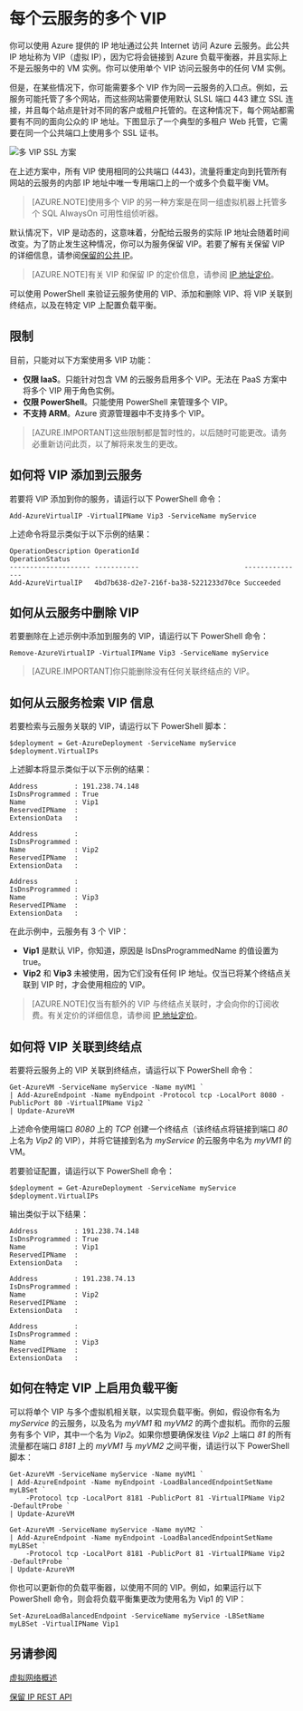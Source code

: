 <properties pageTitle="每个云服务的多个 VIP" description="概述 MultiVIP，以及如何在云服务上设置多个 VIP" services="load-balancer" documentationCenter="na" authors="telmosampaio" manager="adinah" editor="tysonn"/>  
<tags ms.service="load-balancer" ms.date="06/01/2015" wacn.date="07/29/2015"/>

# 每个云服务的多个 VIP
你可以使用 Azure 提供的 IP 地址通过公共 Internet 访问 Azure 云服务。此公共 IP 地址称为 VIP（虚拟 IP），因为它将会链接到 Azure 负载平衡器，并且实际上不是云服务中的 VM 实例。你可以使用单个 VIP 访问云服务中的任何 VM 实例。

但是，在某些情况下，你可能需要多个 VIP 作为同一云服务的入口点。例如，云服务可能托管了多个网站，而这些网站需要使用默认 SLSL 端口 443 建立 SSL 连接，并且每个站点是针对不同的客户或租户托管的。在这种情况下，每个网站都需要有不同的面向公众的 IP 地址。下图显示了一个典型的多租户 Web 托管，它需要在同一个公共端口上使用多个 SSL 证书。

![多 VIP SSL 方案](./media/load-balancer-multivip/Figure1.png)

在上述方案中，所有 VIP 使用相同的公共端口 (443)，流量将重定向到托管所有网站的云服务的内部 IP 地址中唯一专用端口上的一个或多个负载平衡 VM。

>[AZURE.NOTE]使用多个 VIP 的另一种方案是在同一组虚拟机器上托管多个 SQL AlwaysOn 可用性组侦听器。

默认情况下，VIP 是动态的，这意味着，分配给云服务的实际 IP 地址会随着时间改变。为了防止发生这种情况，你可以为服务保留 VIP。若要了解有关保留 VIP 的详细信息，请参阅[保留的公共 IP](/documentation/articles/virtual-networks-reserved-public-ip)。

>[AZURE.NOTE]有关 VIP 和保留 IP 的定价信息，请参阅 [IP 地址定价](/pricing/details/reserved-ip-addresses)。

可以使用 PowerShell 来验证云服务使用的 VIP、添加和删除 VIP、将 VIP 关联到终结点，以及在特定 VIP 上配置负载平衡。

## 限制

目前，只能对以下方案使用多 VIP 功能：

- **仅限 IaaS**。只能针对包含 VM 的云服务启用多个 VIP。无法在 PaaS 方案中将多个 VIP 用于角色实例。
- **仅限 PowerShell**。只能使用 PowerShell 来管理多个 VIP。
- **不支持 ARM**。Azure 资源管理器中不支持多个 VIP。

>[AZURE.IMPORTANT]这些限制都是暂时性的，以后随时可能更改。请务必重新访问此页，以了解将来发生的更改。


## 如何将 VIP 添加到云服务
若要将 VIP 添加到你的服务，请运行以下 PowerShell 命令：

    Add-AzureVirtualIP -VirtualIPName Vip3 -ServiceName myService

上述命令将显示类似于以下示例的结果：

    OperationDescription OperationId                          OperationStatus
    -------------------- -----------                          ---------------
    Add-AzureVirtualIP   4bd7b638-d2e7-216f-ba38-5221233d70ce Succeeded

## 如何从云服务中删除 VIP
若要删除在上述示例中添加到服务的 VIP，请运行以下 PowerShell 命令：

    Remove-AzureVirtualIP -VirtualIPName Vip3 -ServiceName myService

>[AZURE.IMPORTANT]你只能删除没有任何关联终结点的 VIP。

## 如何从云服务检索 VIP 信息
若要检索与云服务关联的 VIP，请运行以下 PowerShell 脚本：

    $deployment = Get-AzureDeployment -ServiceName myService
    $deployment.VirtualIPs

上述脚本将显示类似于以下示例的结果：

    Address         : 191.238.74.148
    IsDnsProgrammed : True
    Name            : Vip1
    ReservedIPName  :
    ExtensionData   :

    Address         :
    IsDnsProgrammed :
    Name            : Vip2
    ReservedIPName  :
    ExtensionData   :

    Address         :
    IsDnsProgrammed :
    Name            : Vip3
    ReservedIPName  :
    ExtensionData   :

在此示例中，云服务有 3 个 VIP：

- **Vip1** 是默认 VIP，你知道，原因是 IsDnsProgrammedName 的值设置为 true。
- **Vip2** 和 **Vip3** 未被使用，因为它们没有任何 IP 地址。仅当已将某个终结点关联到 VIP 时，才会使用相应的 VIP。

>[AZURE.NOTE]仅当有额外的 VIP 与终结点关联时，才会向你的订阅收费。有关定价的详细信息，请参阅 [IP 地址定价](/pricing/details/reserved-ip-addresses)。

## 如何将 VIP 关联到终结点
若要将云服务上的 VIP 关联到终结点，请运行以下 PowerShell 命令：

    Get-AzureVM -ServiceName myService -Name myVM1 `
    | Add-AzureEndpoint -Name myEndpoint -Protocol tcp -LocalPort 8080 -PublicPort 80 -VirtualIPName Vip2 `
    | Update-AzureVM

上述命令使用端口 *8080* 上的 *TCP* 创建一个终结点（该终结点将链接到端口 *80* 上名为 *Vip2* 的 VIP），并将它链接到名为 *myService* 的云服务中名为 *myVM1* 的 VM。

若要验证配置，请运行以下 PowerShell 命令：

    $deployment = Get-AzureDeployment -ServiceName myService
    $deployment.VirtualIPs

输出类似于以下结果：

    Address         : 191.238.74.148
    IsDnsProgrammed : True
    Name            : Vip1
    ReservedIPName  :
    ExtensionData   :

    Address         : 191.238.74.13
    IsDnsProgrammed :
    Name            : Vip2
    ReservedIPName  :
    ExtensionData   :

    Address         :
    IsDnsProgrammed :
    Name            : Vip3
    ReservedIPName  :
    ExtensionData   :

## 如何在特定 VIP 上启用负载平衡
可以将单个 VIP 与多个虚拟机相关联，以实现负载平衡。例如，假设你有名为 *myService* 的云服务，以及名为 *myVM1* 和 *myVM2* 的两个虚拟机。而你的云服务有多个 VIP，其中一个名为 *Vip2*。如果你想要确保发往 *Vip2* 上端口 *81* 的所有流量都在端口 *8181* 上的 *myVM1* 与 *myVM2* 之间平衡，请运行以下 PowerShell 脚本：

    Get-AzureVM -ServiceName myService -Name myVM1 `
    | Add-AzureEndpoint -Name myEndpoint -LoadBalancedEndpointSetName myLBSet `
        -Protocol tcp -LocalPort 8181 -PublicPort 81 -VirtualIPName Vip2  -DefaultProbe `
    | Update-AzureVM

    Get-AzureVM -ServiceName myService -Name myVM2 `
    | Add-AzureEndpoint -Name myEndpoint -LoadBalancedEndpointSetName myLBSet `
        -Protocol tcp -LocalPort 8181 -PublicPort 81 -VirtualIPName Vip2  -DefaultProbe `
    | Update-AzureVM

你也可以更新你的负载平衡器，以使用不同的 VIP。例如，如果运行以下 PowerShell 命令，则会将负载平衡集更改为使用名为 Vip1 的 VIP：

    Set-AzureLoadBalancedEndpoint -ServiceName myService -LBSetName myLBSet -VirtualIPName Vip1

## 另请参阅

<!--[Internet facing load balancer overview](/documentation/articles/load-balancer-internet-overview)

[Get started on Internet facing load balancer](/documentation/articles/load-balancer-internet-getstarted)-->

[虚拟网络概述](https://msdn.microsoft.com/zh-cn/library/azure/jj156007.aspx)

[保留 IP REST API](https://msdn.microsoft.com/zh-cn/library/azure/dn722420.aspx)
 

<!---HONumber=64-->